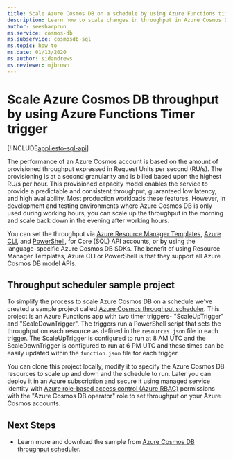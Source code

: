 ```yaml
---
title: Scale Azure Cosmos DB on a schedule by using Azure Functions timer
description: Learn how to scale changes in throughput in Azure Cosmos DB using PowerShell and Azure Functions.
author: seesharprun
ms.service: cosmos-db
ms.subservice: cosmosdb-sql
ms.topic: how-to
ms.date: 01/13/2020
ms.author: sidandrews
ms.reviewer: mjbrown
---
```


# Scale Azure Cosmos DB throughput by using Azure Functions Timer trigger
[!INCLUDE[appliesto-sql-api](../includes/appliesto-sql-api.md)]

The performance of an Azure Cosmos account is based on the amount of provisioned throughput expressed in Request Units per second (RU/s). The provisioning is at a second granularity and is billed based upon the highest RU/s per hour. This provisioned capacity model enables the service to provide a predictable and consistent throughput, guaranteed low latency, and high availability. Most production workloads these features. However, in development and testing environments where Azure Cosmos DB is only used during working hours, you can scale up the throughput in the morning and scale back down in the evening after working hours.

You can set the throughput via [Azure Resource Manager Templates](./templates-samples-sql.md), [Azure CLI](cli-samples.md), and [PowerShell](powershell-samples.md), for Core (SQL) API accounts, or by using the language-specific Azure Cosmos DB SDKs. The benefit of using Resource Manager Templates, Azure CLI or PowerShell is that they support all Azure Cosmos DB model APIs.

## Throughput scheduler sample project

To simplify the process to scale Azure Cosmos DB on a schedule we've created a sample project called [Azure Cosmos throughput scheduler](https://github.com/Azure-Samples/azure-cosmos-throughput-scheduler). This project is an Azure Functions app with two timer triggers- "ScaleUpTrigger" and "ScaleDownTrigger". The triggers run a PowerShell script that sets the throughput on each resource as defined in the `resources.json` file in each trigger. The ScaleUpTrigger is configured to run at 8 AM UTC and the ScaleDownTrigger is configured to run at 6 PM UTC and these times can be easily updated within the `function.json` file for each trigger.

You can clone this project locally, modify it to specify the Azure Cosmos DB resources to scale up and down and the schedule to run. Later you can deploy it in an Azure subscription and secure it using managed service identity with [Azure role-based access control (Azure RBAC)](../role-based-access-control.md) permissions with the "Azure Cosmos DB operator" role to set throughput on your Azure Cosmos accounts.

## Next Steps

- Learn more and download the sample from [Azure Cosmos DB throughput scheduler](https://github.com/Azure-Samples/azure-cosmos-throughput-scheduler).